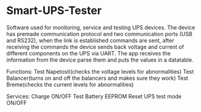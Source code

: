 # Smart-UPS-Tester


Software used for monitoring, service and testing UPS devices. The device has premade communication protocol and two communication ports (USB and RS232), when the link is established commands are sent, after receiving the commands the device sends back voltage and current of different components on the UPS via UART. The app receives the information from the device parse them and puts the values in a datatable. 

Functions: 
Test Napetosti(checks the voltage levels for abnormalities) 
Test Balancer(turns on and off the balancers and makes sure they work)
Test Breme(checks the current levels for abnormalities)

Services: 
Charge ON/OFF
Test Battery
EEPROM Reset
UPS test mode ON/OFF



